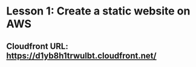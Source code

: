 # Lesson 1: Create a static website on AWS
## Cloudfront URL: https://d1yb8h1trwulbt.cloudfront.net/
